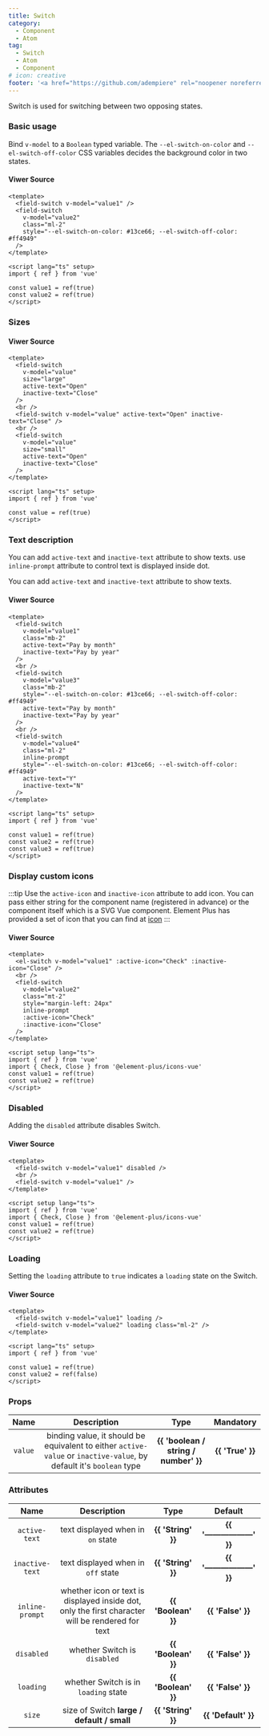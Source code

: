 ```yaml
---
title: Switch
category:
  - Component
  - Atom
tag:
  - Switch
  - Atom
  - Component
# icon: creative
footer: '<a href="https://github.com/adempiere" rel="noopener noreferrer" target="_blank">ADempiere Community</a> | <a href="https://www.adempiere.io/about/site">About Site</a>'
---
```


<span>

Switch is used for switching between two opposing states.

### Basic usage

Bind `v-model` to a `Boolean` typed variable. The `--el-switch-on-color` and `--el-switch-off-color` CSS variables decides the background color in two states.

<SwitchBasic />

#### Viwer Source

```vue
<template>
  <field-switch v-model="value1" />
  <field-switch
    v-model="value2"
    class="ml-2"
    style="--el-switch-on-color: #13ce66; --el-switch-off-color: #ff4949"
  />
</template>

<script lang="ts" setup>
import { ref } from 'vue'

const value1 = ref(true)
const value2 = ref(true)
</script>

```

### Sizes

<SwitchSizes />

#### Viwer Source

```vue
<template>
  <field-switch
    v-model="value"
    size="large"
    active-text="Open"
    inactive-text="Close"
  />
  <br />
  <field-switch v-model="value" active-text="Open" inactive-text="Close" />
  <br />
  <field-switch
    v-model="value"
    size="small"
    active-text="Open"
    inactive-text="Close"
  />
</template>

<script lang="ts" setup>
import { ref } from 'vue'

const value = ref(true)
</script>
```
### Text description

You can add `active-text` and `inactive-text` attribute to show texts. use `inline-prompt` attribute to control text is displayed inside dot.

You can add `active-text` and `inactive-text` attribute to show texts.

<SwitchText />

#### Viwer Source

```vue
<template>
  <field-switch
    v-model="value1"
    class="mb-2"
    active-text="Pay by month"
    inactive-text="Pay by year"
  />
  <br />
  <field-switch
    v-model="value3"
    class="mb-2"
    style="--el-switch-on-color: #13ce66; --el-switch-off-color: #ff4949"
    active-text="Pay by month"
    inactive-text="Pay by year"
  />
  <br />
  <field-switch
    v-model="value4"
    class="ml-2"
    inline-prompt
    style="--el-switch-on-color: #13ce66; --el-switch-off-color: #ff4949"
    active-text="Y"
    inactive-text="N"
  />
</template>

<script lang="ts" setup>
import { ref } from 'vue'

const value1 = ref(true)
const value2 = ref(true)
const value3 = ref(true)
</script>

```


### Display custom icons

:::tip
Use the `active-icon` and `inactive-icon` attribute to add icon. You can pass either string for the component name (registered in advance) or the component itself which is a SVG Vue component. Element Plus has provided a set of icon that you can find at [icon](https://element-plus.org/en-US/component/icon.html)
:::

<SwitchIcon />

#### Viwer Source

```vue
<template>
  <el-switch v-model="value1" :active-icon="Check" :inactive-icon="Close" />
  <br />
  <field-switch
    v-model="value2"
    class="mt-2"
    style="margin-left: 24px"
    inline-prompt
    :active-icon="Check"
    :inactive-icon="Close"
  />
</template>

<script setup lang="ts">
import { ref } from 'vue'
import { Check, Close } from '@element-plus/icons-vue'
const value1 = ref(true)
const value2 = ref(true)
</script>
```
### Disabled

Adding the `disabled` attribute disables Switch.

<SwitchDisabled />

#### Viwer Source

```vue
<template>
  <field-switch v-model="value1" disabled />
  <br />
  <field-switch v-model="value1" />
</template>

<script setup lang="ts">
import { ref } from 'vue'
import { Check, Close } from '@element-plus/icons-vue'
const value1 = ref(true)
const value2 = ref(true)
</script>
```

### Loading

Setting the `loading` attribute to `true` indicates a `loading` state on the Switch.

<SwitchLoading />

#### Viwer Source

```vue
<template>
  <field-switch v-model="value1" loading />
  <field-switch v-model="value2" loading class="ml-2" />
</template>

<script lang="ts" setup>
import { ref } from 'vue'

const value1 = ref(true)
const value2 = ref(false)
</script>

```

### Props

  |   Name    | Description | Type  | Mandatory |
  | :---------: | :-----------: | :-----------------: | :-----------: |
  |    `value`  | binding value, it should be equivalent to either `active-value` or `inactive-value`, by default it's `boolean` type  | <el-tag effect="Light">  **{{ 'boolean / string / number' }}** </el-tag>  |  <el-tag effect="dark" round > **{{ 'True' }}** </el-tag> |

### Attributes

  |   Name    | Description | Type   | Default |
  | :---------: | :-----------: | :-----------------: | :-----------: |
  | `active-text`    |  text displayed when in `on` state  | <el-tag effect="Light"> <el-tag effect="Light">  **{{ 'String' }}** </el-tag></el-tag> | <el-tag effect="dark" round > **{{ '——————' }}** </el-tag> |
  | `inactive-text`    |  text displayed when in `off` state  | <el-tag effect="Light"> <el-tag effect="Light">  **{{ 'String' }}** </el-tag></el-tag> | <el-tag effect="dark" round > **{{ '——————' }}** </el-tag> |
  | `inline-prompt`    |  whether icon or text is displayed inside dot, only the first character will be rendered for text  | <el-tag effect="Light"> <el-tag effect="Light">  **{{ 'Boolean' }}** </el-tag></el-tag> | <el-tag effect="dark" round > **{{ 'False' }}** </el-tag> |
  | `disabled`    |  whether Switch is `disabled`  | <el-tag effect="Light"> <el-tag effect="Light">  **{{ 'Boolean' }}** </el-tag></el-tag> | <el-tag effect="dark" round > **{{ 'False' }}** </el-tag> |
  | `loading`    |  whether Switch is in `loading` state  | <el-tag effect="Light"> <el-tag effect="Light">  **{{ 'Boolean' }}** </el-tag></el-tag> | <el-tag effect="dark" round > **{{ 'False' }}** </el-tag> |
  | `size`    |  size of Switch <el-tag effect=Light> **large / default / small** </el-tag>  | <el-tag effect="Light"> <el-tag effect="Light">  **{{ 'String' }}** </el-tag></el-tag> | <el-tag effect="dark" round > **{{ 'Default' }}** </el-tag> |

<!-- ### Slots

|   Name    | Description |
| :---------: | :-----------: |
| `header` | Customize Default Content Top |
| `content` | Customize Default Content |
| `footer` | Customize Default Content Bottom |
 -->


</span>

<style>
	:root {
	--content-width: 1300px !important;
	}
</style>
